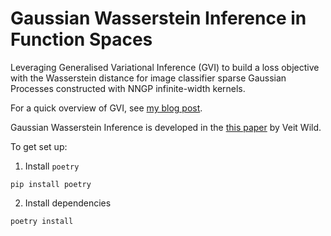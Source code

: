 # Gaussian Wasserstein Inference in Function Spaces

Leveraging Generalised Variational Inference (GVI) to build a loss objective with the Wasserstein distance for image classifier sparse Gaussian Processes constructed with NNGP infinite-width kernels.

For a quick overview of GVI, see <a href="https://jswu18.github.io/posts/2023/07/generalised-variational-inference/">my blog post</a>.

Gaussian Wasserstein Inference is developed in the <a href="https://arxiv.org/pdf/2205.06342.pdf">this paper</a> by Veit Wild.




To get set up:

1. Install `poetry`

```shell
pip install poetry
```

2. Install dependencies

```shell
poetry install
```

